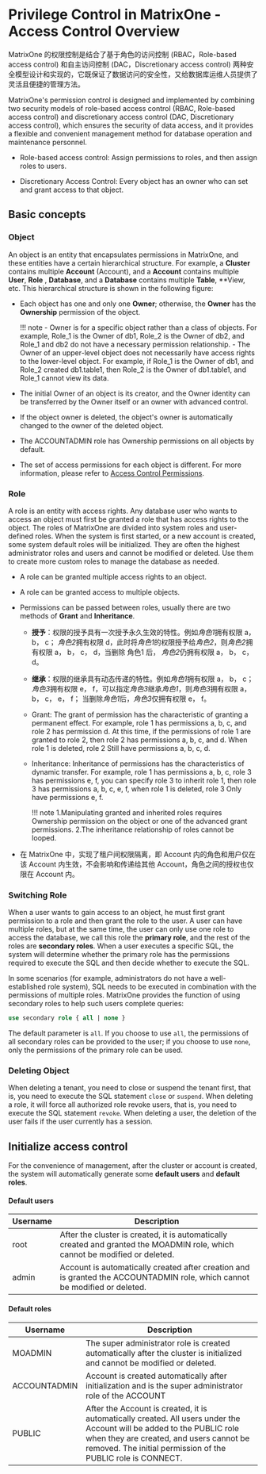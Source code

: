 # Privilege Control in MatrixOne - Access Control Overview

MatrixOne 的权限控制是结合了基于角色的访问控制 (RBAC，Role-based access control) 和自主访问控制 (DAC，Discretionary access control) 两种安全模型设计和实现的，它既保证了数据访问的安全性，又给数据库运维人员提供了灵活且便捷的管理方法。

MatrixOne's permission control is designed and implemented by combining two security models of role-based access control (RBAC, Role-based access control) and discretionary access control (DAC, Discretionary access control), which ensures the security of data access, and it provides a flexible and convenient management method for database operation and maintenance personnel.

- Role-based access control: Assign permissions to roles, and then assign roles to users.

- Discretionary Access Control: Every object has an owner who can set and grant access to that object.

## Basic concepts

### Object

An object is an entity that encapsulates permissions in MatrixOne, and these entities have a certain hierarchical structure. For example, a **Cluster** contains multiple **Account** (Account), and a **Account** contains multiple **User**, **Role** , **Database**, and a **Database** contains multiple **Table**, **View, etc. This hierarchical structure is shown in the following figure:

- Each object has one and only one **Owner**; otherwise, the **Owner** has the **Ownership** permission of the object.

   !!! note
        - Owner is for a specific object rather than a class of objects. For example, Role_1 is the Owner of db1, Role_2 is the Owner of db2, and Role_1 and db2 do not have a necessary permission relationship.
        - The Owner of an upper-level object does not necessarily have access rights to the lower-level object. For example, if Role_1 is the Owner of db1, and Role_2 created db1.table1, then Role_2 is the Owner of db1.table1, and Role_1 cannot view its data.

- The initial Owner of an object is its creator, and the Owner identity can be transferred by the Owner itself or an owner with advanced control.
- If the object owner is deleted, the object's owner is automatically changed to the owner of the deleted object.
- The ACCOUNTADMIN role has Ownership permissions on all objects by default.
- The set of access permissions for each object is different. For more information, please refer to [Access Control Permissions](access-control.md).

### Role

A role is an entity with access rights. Any database user who wants to access an object must first be granted a role that has access rights to the object. The roles of MatrixOne are divided into system roles and user-defined roles. When the system is first started, or a new account is created, some system default roles will be initialized. They are often the highest administrator roles and users and cannot be modified or deleted. Use them to create more custom roles to manage the database as needed.

- A role can be granted multiple access rights to an object.
- A role can be granted access to multiple objects.
- Permissions can be passed between roles, usually there are two methods of **Grant** and **Inheritance**.

   + **授予**：权限的授予具有一次授予永久生效的特性。例如*角色1*拥有权限 a， b， c； *角色2*拥有权限 d，此时将*角色1*的权限授予给*角色2*，则*角色2*拥有权限 a， b， c， d，当删除 角色1 后， *角色2*仍拥有权限 a， b， c， d。
   + **继承**：权限的继承具有动态传递的特性。例如*角色1*拥有权限 a， b， c； *角色3*拥有权限 e， f，可以指定*角色3*继承*角色1*，则*角色3*拥有权限 a， b， c， e， f； 当删除*角色1*后，*角色3*仅拥有权限 e， f。
   + Grant: The grant of permission has the characteristic of granting a permanent effect. For example, role 1 has permissions a, b, c, and role 2 has permission d. At this time, if the permissions of role 1 are granted to role 2, then role 2 has permissions a, b, c, and d. When role 1 is deleted, role 2 Still have permissions a, b, c, d.
   + Inheritance: Inheritance of permissions has the characteristics of dynamic transfer. For example, role 1 has permissions a, b, c, role 3 has permissions e, f, you can specify role 3 to inherit role 1, then role 3 has permissions a, b, c, e, f, when role 1 is deleted, role 3 Only have permissions e, f.

     !!! note
          1.Manipulating granted and inherited roles requires Ownership permission on the object or one of the advanced grant permissions.
          2.The inheritance relationship of roles cannot be looped.

- 在 MatrixOne 中，实现了租户间权限隔离，即 Account 内的角色和用户仅在该 Account 内生效，不会影响和传递给其他 Account，角色之间的授权也仅限在 Account 内。

### Switching Role

When a user wants to gain access to an object, he must first grant permission to a role and then grant the role to the user. A user can have multiple roles, but at the same time, the user can only use one role to access the database, we call this role the **primary role**, and the rest of the roles are **secondary roles**. When a user executes a specific SQL, the system will determine whether the primary role has the permissions required to execute the SQL and then decide whether to execute the SQL.

In some scenarios (for example, administrators do not have a well-established role system), SQL needs to be executed in combination with the permissions of multiple roles. MatrixOne provides the function of using secondary roles to help such users complete queries:

```sql
use secondary role { all | none }
```

The default parameter is `all`. If you choose to use `all`, the permissions of all secondary roles can be provided to the user; if you choose to use `none`, only the permissions of the primary role can be used.

### Deleting Object

When deleting a tenant, you need to close or suspend the tenant first, that is, you need to execute the SQL statement `close` or `suspend`.
When deleting a role, it will force all authorized role revoke users, that is, you need to execute the SQL statement `revoke`.
When deleting a user, the deletion of the user fails if the user currently has a session.

## Initialize access control

For the convenience of management, after the cluster or account is created, the system will automatically generate some **default users** and **default roles**.

#### Default users

|	Username| Description|
|---|---|
|root|After the cluster is created, it is automatically created and granted the MOADMIN role, which cannot be modified or deleted.|
|admin|Account is automatically created after creation and is granted the ACCOUNTADMIN role, which cannot be modified or deleted.|

#### Default roles

|	Username| Description|
|---|---|
|MOADMIN|The super administrator role is created automatically after the cluster is initialized and cannot be modified or deleted.|
|ACCOUNTADMIN|Account is created automatically after initialization and is the super administrator role of the ACCOUNT|
|PUBLIC|After the Account is created, it is automatically created. All users under the Account will be added to the PUBLIC role when they are created, and users cannot be removed. The initial permission of the PUBLIC role is CONNECT.|
